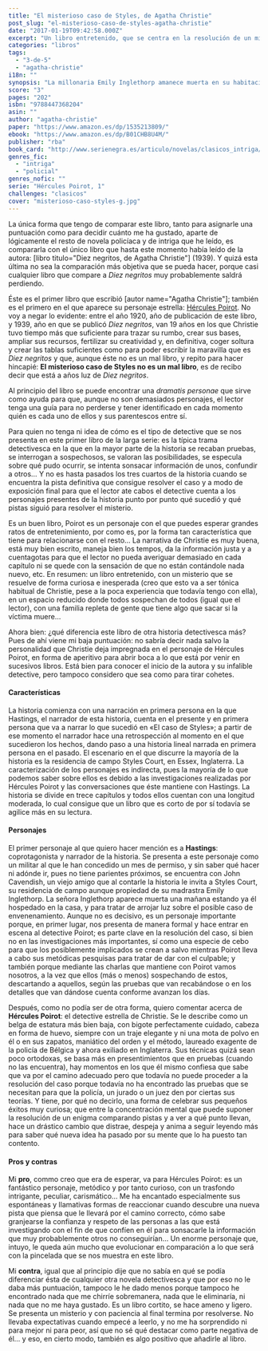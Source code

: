 ```yaml
---
title: "El misterioso caso de Styles, de Agatha Christie"
post_slug: "el-misterioso-caso-de-styles-agatha-christie"
date: "2017-01-19T09:42:58.000Z"
excerpt: "Un libro entretenido, que se centra en la resolución de un misterio, de la mano del detective Hércules Poirot: el detective más famosos de Agatha Christie, un belga bajito, metódico, obsesionado con el orden y con una forma de ser muy peculiar."
categories: "libros"
tags: 
  - "3-de-5"
  - "agatha-christie"
i18n: ""
synopsis: "La millonaria Emily Inglethorp amanece muerta en su habitación sin indicio alguno de violencia. Aunque la policía descarta que se trate de un asesinato, demasiadas rivalidades en la vieja mansión propiedad de la fallecida hacen pensar en un posible caso de envenenamiento que podría haber pasado desapercibido. Cuando el detective Hércules Poirot llega para encargarse de la investigación, se encuentra frente a frente con la avaricia, los celos, las tensiones y la ambición de una familia que aspira a heredar una fortuna en dinero y propiedades. Un marido infiel, su jovencísima amante, unos hijastros envidiosos, un extraño toxicólogo alemán…? Todos parecen sospechosos de haber acabado con la vida de Emily, aunque sólo uno de ellos puede ser el asesino. Poirot deberá emplearse a fondo y usar todas sus armas para llegar al fondo de su primer caso literario."
score: "3"
pages: "202"
isbn: "9788447368204"
asin: ""
author: "agatha-christie"
paper: "https://www.amazon.es/dp/1535213809/"
ebook: "https://www.amazon.es/dp/B01CHB8U4M/"
publisher: "rba"
book_card: "http://www.serienegra.es/articulo/novelas/clasicos_intriga/1043/misterioso_caso_styles.html"
genres_fic: 
  - "intriga"
  - "policial"
genres_nofic: ""
serie: "Hércules Poirot, 1"
challenges: "clasicos"
cover: "misterioso-caso-styles-g.jpg"
---
```


La única forma que tengo de comparar este libro, tanto para asignarle una puntuación como para decidir cuánto me ha gustado, aparte de lógicamente el resto de novela policíaca y de intriga que he leído, es compararla con el único libro que hasta este momento había leído de la autora: \[libro titulo="Diez negritos, de Agatha Christie"\] (1939). Y quizá esta última no sea la comparación más objetiva que se pueda hacer, porque casi cualquier libro que compare a _Diez negritos_ muy probablemente saldrá perdiendo.

Éste es el primer libro que escribió \[autor name="Agatha Christie"\]; también es el primero en el que aparece su personaje estrella: [Hércules Poirot](http://fjp.es/coleccion/hercules-poirot/). No voy a negar lo evidente: entre el año 1920, año de publicación de este libro, y 1939, año en que se publicó _Diez negritos_, van 19 años en los que Christie tuvo tiempo más que suficiente para trazar su rumbo, crear sus bases, ampliar sus recursos, fertilizar su creatividad y, en definitiva, coger soltura y crear las tablas suficientes como para poder escribir la maravilla que es _Diez negritos_ y que, aunque éste no es un mal libro, y repito para hacer hincapié: **El misterioso caso de Styles no es un mal libro**, es de recibo decir que está a años luz de _Diez negritos_.

Al principio del libro se puede encontrar una _dramatis personae_ que sirve como ayuda para que, aunque no son demasiados personajes, el lector tenga una guía para no perderse y tener identificado en cada momento quién es cada uno de ellos y sus parentescos entre sí.

Para quien no tenga ni idea de cómo es el tipo de detective que se nos presenta en este primer libro de la larga serie: es la típica trama detectivesca en la que en la mayor parte de la historia se recaban pruebas, se interrogan a sospechosos, se valoran las posibilidades, se especula sobre qué pudo ocurrir, se intenta sonsacar información de unos, confundir a otros… Y no es hasta pasados los tres cuartos de la historia cuando se encuentra la pista definitiva que consigue resolver el caso y a modo de exposición final para que el lector ate cabos el detective cuenta a los personajes presentes de la historia punto por punto qué sucedió y qué pistas siguió para resolver el misterio.

Es un buen libro, Poirot es un personaje con el que puedes esperar grandes ratos de entretenimiento, por como es, por la forma tan característica que tiene para relacionarse con el resto… La narrativa de Christie es muy buena, está muy bien escrito, maneja bien los tempos, da la información justa y a cuentagotas para que el lector no pueda averiguar demasiado en cada capítulo ni se quede con la sensación de que no están contándole nada nuevo, etc. En resumen: un libro entretenido, con un misterio que se resuelve de forma curiosa e inesperada (creo que esto va a ser tónica habitual de Christie, pese a la poca experiencia que todavía tengo con ella), en un espacio reducido donde todos sospechan de todos (igual que el lector), con una familia repleta de gente que tiene algo que sacar si la víctima muere…

Ahora bien: ¿qué diferencia este libro de otra historia detectivesca más? Pues de ahí viene mi baja puntuación: no sabría decir nada salvo la personalidad que Christie deja impregnada en el personaje de Hércules Poirot, en forma de aperitivo para abrir boca a lo que está por venir en sucesivos libros. Está bien para conocer el inicio de la autora y su infalible detective, pero tampoco considero que sea como para tirar cohetes.

#### Características

La historia comienza con una narración en primera persona en la que Hastings, el narrador de esta historia, cuenta en el presente y en primera persona que va a narrar lo que sucedió en «El caso de Styles»; a partir de ese momento el narrador hace una retrospección al momento en el que sucedieron los hechos, dando paso a una historia lineal narrada en primera persona en el pasado. El escenario en el que discurre la mayoría de la historia es la residencia de campo Styles Court, en Essex, Inglaterra. La caracterización de los personajes es indirecta, pues la mayoría de lo que podemos saber sobre ellos es debido a las investigaciones realizadas por Hércules Poirot y las conversaciones que éste mantiene con Hastings. La historia se divide en trece capítulos y todos ellos cuentan con una longitud moderada, lo cual consigue que un libro que es corto de por sí todavía se agilice más en su lectura.

#### Personajes

El primer personaje al que quiero hacer mención es a **Hastings**: coprotagonista y narrador de la historia. Se presenta a este personaje como un militar al que le han concedido un mes de permiso, y sin saber qué hacer ni adónde ir, pues no tiene parientes próximos, se encuentra con John Cavendish, un viejo amigo que al contarle la historia le invita a Styles Court, su residencia de campo aunque propiedad de su madrastra Emily Inglethorp. La señora Inglethorp aparece muerta una mañana estando ya él hospedado en la casa, y para tratar de arrojar luz sobre el posible caso de envenenamiento. Aunque no es decisivo, es un personaje importante porque, en primer lugar, nos presenta de manera formal y hace entrar en escena al detective Poirot; es parte clave en la resolución del caso, si bien no en las investigaciones más importantes, sí como una especie de cebo para que los posiblemente implicados se crean a salvo mientras Poirot lleva a cabo sus metódicas pesquisas para tratar de dar con el culpable; y también porque mediante las charlas que mantiene con Poirot vamos nosotros, a la vez que ellos (más o menos) sospechando de estos, descartando a aquellos, según las pruebas que van recabándose o en los detalles que van dándose cuenta conforme avanzan los días.

Después, como no podía ser de otra forma, quiero comentar acerca de **Hércules Poirot**: el detective estrella de Christie. Se le describe como un belga de estatura más bien baja, con bigote perfectamente cuidado, cabeza en forma de huevo, siempre con un traje elegante y ni una mota de polvo en él o en sus zapatos, maniático del orden y el método, laureado exagente de la policía de Bélgica y ahora exiliado en Inglaterra. Sus técnicas quizá sean poco ortodoxas, se basa más en presentimientos que en pruebas (cuando no las encuentra), hay momentos en los que él mismo confiesa que sabe que va por el camino adecuado pero que todavía no puede proceder a la resolución del caso porque todavía no ha encontrado las pruebas que se necesitan para que la policía, un jurado o un juez den por ciertas sus teorías. Y tiene, por qué no decirlo, una forma de celebrar sus pequeños éxitos muy curiosa; que entre la concentración mental que puede suponer la resolución de un enigma comparando pistas y a ver a qué punto llevan, hace un drástico cambio que distrae, despeja y anima a seguir leyendo más para saber qué nueva idea ha pasado por su mente que lo ha puesto tan contento.

#### Pros y contras

Mi **pro**, commo creo que era de esperar, va para Hércules Poirot: es un fantástico personaje, metódico y por tanto curioso, con un trasfondo intrigante, peculiar, carismático… Me ha encantado especialmente sus espontáneas y llamativas formas de reaccionar cuando descubre una nueva pista que piensa que le llevará por el camino correcto, cómo sabe granjearse la confianza y respeto de las personas a las que está investigando con el fin de que confíen en él para sonsacarle la información que muy probablemente otros no conseguirían… Un enorme personaje que, intuyo, le queda aún mucho que evolucionar en comparación a lo que será con la pincelada que se nos muestra en este libro.

Mi **contra**, igual que al principio dije que no sabía en qué se podía diferenciar ésta de cualquier otra novela detectivesca y que por eso no le daba más puntuación, tampoco le he dado menos porque tampoco he encontrado nada que me chirríe sobremanera, nada que le eliminaría, ni nada que no me haya gustado. Es un libro cortito, se hace ameno y ligero. Se presenta un misterio y con paciencia al final termina por resolverse. No llevaba expectativas cuando empecé a leerlo, y no me ha sorprendido ni para mejor ni para peor, así que no sé qué destacar como parte negativa de él… y eso, en cierto modo, también es algo positivo que añadirle al libro.
